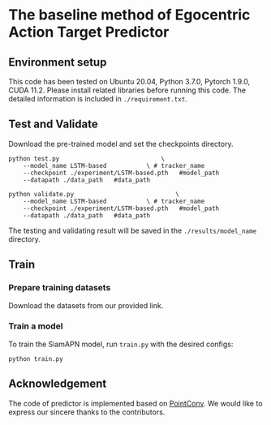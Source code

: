 # The baseline method of Egocentric Action Target Predictor

## Environment setup
This code has been tested on Ubuntu 20.04, Python 3.7.0, Pytorch 1.9.0, CUDA 11.2.
Please install related libraries before running this code. The detailed information is included in `./requirement.txt`.

## Test and Validate
Download the pre-trained model and set the checkpoints directory.


```
python test.py 	                          \
	--model_name LSTM-based           \ # tracker_name
	--checkpoint ./experiment/LSTM-based.pth   #model_path
	--datapath ./data_path   #data_path
```

```
python validate.py 	                          \
	--model_name LSTM-based           \ # tracker_name
	--checkpoint ./experiment/LSTM-based.pth   #model_path
	--datapath ./data_path   #data_path
```

The testing and validating result will be saved in the `./results/model_name` directory.

## Train

### Prepare training datasets

Download the datasets from our provided link.


### Train a model
To train the SiamAPN model, run `train.py` with the desired configs:

```
python train.py 
```




## Acknowledgement
The code of predictor is implemented based on [PointConv](https://github.com/DylanWusee/pointconv_pytorch). We would like to express our sincere thanks to the contributors.
